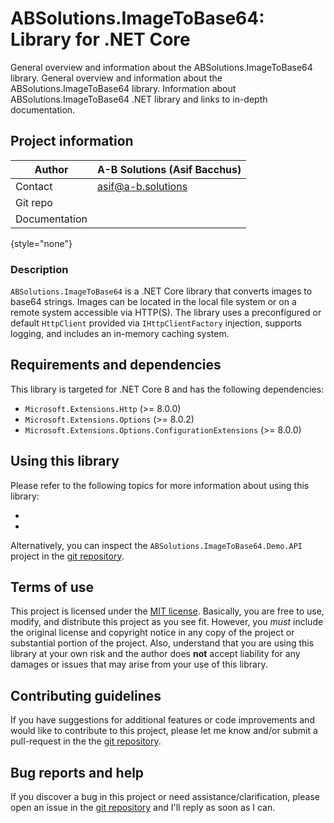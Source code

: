 # ABSolutions.ImageToBase64: Library for .NET Core

<link-summary>General overview and information about the ABSolutions.ImageToBase64 library.</link-summary>
<card-summary>General overview and information about the ABSolutions.ImageToBase64 library.</card-summary>
<web-summary>Information about ABSolutions.ImageToBase64 .NET library and links to in-depth documentation.</web-summary>

## Project information

| Author        | A-B Solutions (Asif Bacchus)                                            |
|---------------|-------------------------------------------------------------------------|
| Contact       | asif@a-b.solutions                                                      |
| Git repo      | [](https://github.com/asifbacchus/ABSolutions.ImageToBase64)            |
| Documentation | [](https://a-b.solutions/documentation/nuget/ABSolutions.ImageToBase64) |

{style="none"}

### Description

`ABSolutions.ImageToBase64` is a .NET Core library that converts images to base64 strings. Images can be located in the
local file system or on a remote system accessible via HTTP(S). The library uses a preconfigured or default `HttpClient`
provided via `IHttpClientFactory` injection, supports logging, and includes an in-memory caching system.

## Requirements and dependencies

This library is targeted for .NET Core 8 and has the following dependencies:

- `Microsoft.Extensions.Http` (>= 8.0.0)
- `Microsoft.Extensions.Options` (>= 8.0.2)
- `Microsoft.Extensions.Options.ConfigurationExtensions` (>= 8.0.0)

## Using this library

Please refer to the following topics for more information about using this library:

- [](Quickstart.md)
- [](Build-a-Demo-API.md)

Alternatively, you can inspect the `ABSolutions.ImageToBase64.Demo.API` project in
the [git repository](https://github.com/asifbacchus/ABSolutions.ImageToBase64).

## Terms of use

This project is licensed under
the [MIT license](https://github.com/asifbacchus/ABSolutions.ImageToBase64/blob/main/LICENSE). Basically, you are free
to use, modify, and distribute this project as you see fit. However, you *must* include the original license and
copyright notice in any copy of the project or substantial portion of the project. Also, understand that you are using
this library at your own risk and the author does **not** accept liability for any damages or issues that
may arise from your use of this library.

## Contributing guidelines

If you have suggestions for additional features or code improvements and would like to contribute to this project,
please let me know and/or submit a pull-request in the
the [git repository](https://github.com/asifbacchus/ABSolutions.ImageToBase64).

## Bug reports and help

If you discover a bug in this project or need assistance/clarification, please open an issue in
the [git repository](https://github.com/asifbacchus/ABSolutions.ImageToBase64) and I'll reply as soon as I can.
